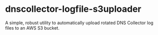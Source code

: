 # dnscollector-logfile-s3uploader
A simple, robust utility to automatically upload rotated DNS Collector log files to an AWS S3 bucket.
